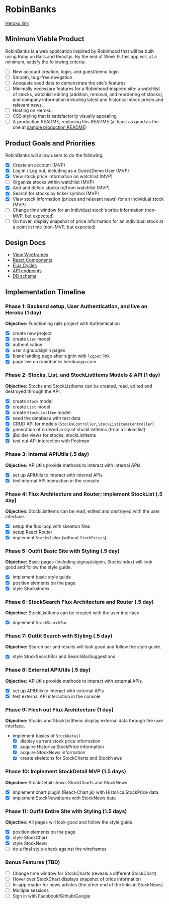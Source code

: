 # RobinBanks

[Heroku link][robinbanks]

[robinbanks]: http://www.robinbanks.herokuapp.com

## Minimum Viable Product

RobinBanks is a web application inspired by Robinhood that will be built using Ruby on Rails and React.js.  By the end of Week 9, this app will, at a minimum, satisfy the following criteria:

- [ ] New account creation, login, and guest/demo login
- [ ] Smooth, bug-free navigation
- [ ] Adequate seed data to demonstrate the site's features
- [ ] Minimally necessary features for a Robinhood-inspired site: a watchlist of stocks, watchlist editing (addition, removal, and reordering of stocks), and company information including latest and historical stock prices and relevant news.
- [ ] Hosting on Heroku
- [ ] CSS styling that is satisfactorily visually appealing
- [ ] A production README, replacing this README (at least as good as the one at [sample production README](https://github.com/appacademy/sample-project-proposal/blob/master/docs/production_readme.md))

## Product Goals and Priorities

RobinBanks will allow users to do the following:

<!-- This is a Markdown checklist. Use it to keep track of your
progress. Put an x between the brackets for a checkmark: [x] -->

- [x] Create an account (MVP)
- [x] Log in / Log out, including as a Guest/Demo User (MVP)
- [x] View stock price information on watchlist (MVP)
- [ ] Organize stocks within watchlist (MVP)
- [x] Add and delete stocks to/from watchlist (MVP)
- [x] Search for stocks by ticker symbol (MVP)
- [x] View stock information (prices and relevant news) for an individual stock (MVP)
- [ ] Change time window for an individual stock's price information (non-MVP, but expected)
- [ ] On hover, display snapshot of price information for an individual stock at a point in time (non-MVP, but expected)

## Design Docs
* [View Wireframes][views]
* [React Components][components]
* [Flux Cycles][flux-cycles]
* [API endpoints][api-endpoints]
* [DB schema][schema]

[views]: ./docs/views.md
[components]: ./docs/components.md
[flux-cycles]: ./docs/flux-cycles.md
[api-endpoints]: ./docs/api-endpoints.md
[schema]: ./docs/schema.md

## Implementation Timeline

### Phase 1: Backend setup, User Authentication, and live on Heroku (1 day)

**Objective:** Functioning rails project with Authentication

- [x] create new project
- [x] create `User` model
- [x] authentication
- [x] user signup/signin pages
- [x] blank landing page after signin with `logout` link
- [x] page live on robinbanks.herokuapp.com

### Phase 2: Stocks, List, and StockListItems Models & API (1 day)

**Objective:** Stocks and StockListItems can be created, read, edited and destroyed through
the API.

- [x] create `Stock` model
- [x] create `List` model
- [x] create `StockListItem` model
- [x] seed the database with test data
- [x] CRUD API for models (`StocksController`, `StockListItemsController`)
- [x] generation of ordered array of stockListItems (from a linked list)
- [x] jBuilder views for stocks, stockListItems
- [x] test out API interaction with Postman

### Phase 3: Internal APIUtils (.5 day)

**Objective:** APIUtils provide methods to interact with internal APIs.

- [x] set up APIUtils to interact with internal APIs
- [x] test internal API interaction in the console

### Phase 4: Flux Architecture and Router; implement StockList (.5 day)

**Objective:** StockListItems can be read, edited and destroyed with the
user interface.

- [x] setup the flux loop with skeleton files
- [x] setup React Router
- [x] implement `StocksIndex` (without `StockPrice`s)

### Phase 5: Outfit Basic Site with Styling (.5 day)

**Objective:** Basic pages (including signup/signin, StocksIndex) will look good and follow the style guide.

- [x] implement basic style guide
- [x] position elements on the page
- [x] style StocksIndex

### Phase 6: StockSearch Flux Architecture and Router (.5 day)

**Objective:** StockListItems can be created with the user interface.

- [x] implement `StockSearchBar`

### Phase 7: Outfit Search with Styling (.5 day)

**Objective:** Search bar and results will look good and follow the style guide.

- [x] style StockSearchBar and SearchBarSuggestions

### Phase 8: External APIUtils (.5 day)

**Objective:** APIUtils provide methods to interact with external APIs.

- [x] set up APIUtils to interact with external APIs
- [x] test external API interaction in the console

### Phase 9: Flesh out Flux Architecture (1 day)

**Objective:** Stocks and StockListItems display external data through the user interface.

- implement basics of `StockDetail`
  - [x] display current stock price information
  - [x] acquire HistoricalStockPrice information
  - [x] acquire StockNews information
  - [x] create skeletons for StockCharts and StockNews

### Phase 10: Implement StockDetail MVP (1.5 days)

**Objective:** StockDetail shows StockCharts and StockNews

- [x] implement chart plugin (React-Chart.js) with HistoricalStockPrice data
- [x] implement StockNewsItems with StockNews data

### Phase 11: Outfit Entire Site with Styling (1.5 days)

**Objective:** All pages will look good and follow the style guide.

- [x] position elements on the page
- [x] style StockChart
- [x] style StockNews
- [ ] do a final style-check against the wireframes

### Bonus Features (TBD)
- [ ] Change time window for StockCharts (reveals a different StockChart)
- [ ] Hover over StockChart displays snapshot of price information
- [ ] In-app reader for news articles (the other end of the links in StockNews)
- [ ] Multiple sessions
- [ ] Sign in with Facebook/Github/Google

[phase-one]: ./docs/phases/phase1.md
[phase-two]: ./docs/phases/phase2.md
[phase-three]: ./docs/phases/phase3.md
[phase-four]: ./docs/phases/phase4.md
[phase-five]: ./docs/phases/phase5.md
